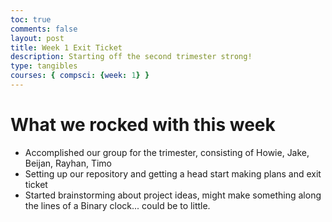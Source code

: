 ```yaml
---
toc: true
comments: false
layout: post
title: Week 1 Exit Ticket
description: Starting off the second trimester strong!
type: tangibles
courses: { compsci: {week: 1} }
---
```


# What we rocked with this week
- Accomplished our group for the trimester, consisting of Howie, Jake, Beijan, Rayhan, Timo
- Setting up our repository and getting a head start making plans and exit ticket
- Started brainstorming about project ideas, might make something along the lines of a Binary clock... could be to little.